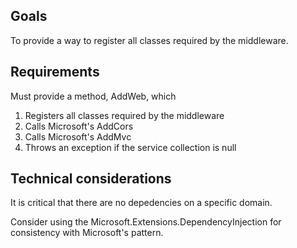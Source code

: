 ﻿## Goals
To provide a way to register all classes required by the middleware.


## Requirements
Must provide a method, AddWeb, which
1. Registers all classes required by the middleware
2. Calls Microsoft's AddCors
3. Calls Microsoft's AddMvc
4. Throws an exception if the service collection is null


## Technical considerations
It is critical that there are no depedencies on a specific domain.

Consider using the Microsoft.Extensions.DependencyInjection for consistency with Microsoft's pattern.